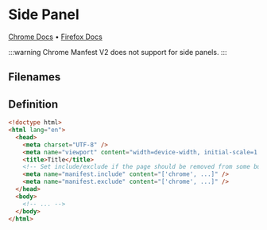 # Side Panel

[Chrome Docs](https://developer.chrome.com/docs/extensions/reference/sidePanel/) &bull; [Firefox Docs](https://developer.mozilla.org/en-US/docs/Mozilla/Add-ons/WebExtensions/user_interface/Sidebars)

:::warning
Chrome Manfest V2 does not support for side panels.
:::

## Filenames

<EntrypointPatterns
  :patterns="[
    ['entrypoints/sidepanel.html', 'sidepanel.html'],
    ['entrypoints/sidepanel/index.html', 'sidepanel.html'],
    ['entrypoints/<name>.sidepanel.html', '<name>.html` '],
    ['entrypoints/<name>.sidepanel/index.html', '<name>.html` '],
  ]"
/>

## Definition

```html
<!doctype html>
<html lang="en">
  <head>
    <meta charset="UTF-8" />
    <meta name="viewport" content="width=device-width, initial-scale=1.0" />
    <title>Title</title>
    <!-- Set include/exclude if the page should be removed from some builds -->
    <meta name="manifest.include" content="['chrome', ...]" />
    <meta name="manifest.exclude" content="['chrome', ...]" />
  </head>
  <body>
    <!-- ... -->
  </body>
</html>
```
